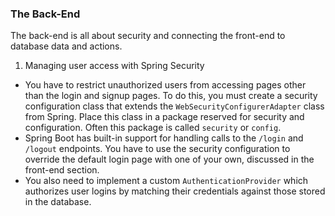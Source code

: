 ### The Back-End
The back-end is all about security and connecting the front-end to database data and actions.

1. Managing user access with Spring Security
- You have to restrict unauthorized users from accessing pages other than the login and signup pages. To do this, you must create a security configuration class that extends the `WebSecurityConfigurerAdapter` class from Spring. Place this class in a package reserved for security and configuration. Often this package is called `security` or `config`.
- Spring Boot has built-in support for handling calls to the `/login` and `/logout` endpoints. You have to use the security configuration to override the default login page with one of your own, discussed in the front-end section.
- You also need to implement a custom `AuthenticationProvider` which authorizes user logins by matching their credentials against those stored in the database.  

